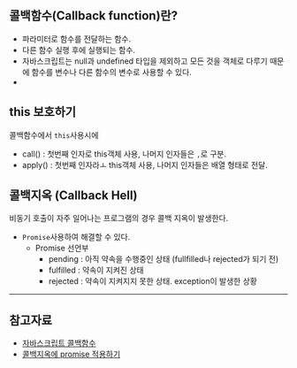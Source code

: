 
## 콜백함수(Callback function)란?

- 파라미터로 함수를 전달하는 함수.
- 다른 함수 실행 후에 실행되는 함수.
- 자바스크립트는 null과 undefined 타입을 제외하고 모든 것을 객체로 다루기 때문에 함수를 변수나 다른 함수의 변수로 사용할 수 있다.
- 

## this 보호하기    
콜백함수에서 `this`사용시에   

- call() : 첫번째 인자로 this객체 사용, 나머지 인자들은 `,`로 구분.
- apply() : 첫번째 인자라ㅗ this객체 사용, 나머지 인자들은 배열 형태로 전달.  
  
## 콜백지옥 (Callback Hell)    
비동기 호출이 자주 일어나는 프로그램의 경우 콜백 지옥이 발생한다.        
- `Promise`사용하여 해결할 수 있다.
  - Promise 선언부
    - pending : 아직 약속을 수행중인 상태 (fullfilled나 rejected가 되기 전)
    - fulfilled : 약속이 지켜진 상태
    - rejected : 약속이 지켜지지 못한 상태. exception이 발생한 상황

--------

## 참고자료
- [자바스크립트 콜백함수](https://velog.io/@minidoo/%EC%9E%90%EB%B0%94%EC%8A%A4%ED%81%AC%EB%A6%BD%ED%8A%B8-%EC%BD%9C%EB%B0%B1-%ED%95%A8%EC%88%98Callback-Function)
- [콜백지옥에 promise 적용하기](https://preiner.medium.com/callback%EC%A7%80%EC%98%A5%EC%97%90-promise-%EC%A0%81%EC%9A%A9%ED%95%98%EA%B8%B0-d02272ecbabe)
